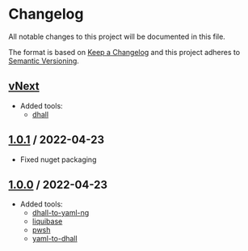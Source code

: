 
# Changelog
All notable changes to this project will be documented in this file.

The format is based on [Keep a Changelog](http://keepachangelog.com/en/1.0.0/)
and this project adheres to [Semantic Versioning](http://semver.org/spec/v2.0.0.html).

## [vNext]
- Added tools:
  - [dhall](https://github.com/dhall-lang/dhall-haskell/tree/master/dhall)

## [1.0.1] / 2022-04-23
- Fixed nuget packaging

## [1.0.0] / 2022-04-23
- Added tools:
  - [dhall-to-yaml-ng](https://github.com/dhall-lang/dhall-haskell/tree/master/dhall-yaml)
  - [liquibase](https://liquibase.org/)
  - [pwsh](https://github.com/PowerShell/PowerShell)
  - [yaml-to-dhall](https://github.com/dhall-lang/dhall-haskell/tree/master/dhall-yaml)

[vNext]: https://github.com/harrhp/Nuke.Extensions/compare/1.0.1...HEAD
[1.0.1]: https://github.com/harrhp/Nuke.Extensions/compare/1.0.0...1.0.1
[1.0.0]: https://github.com/harrhp/Nuke.Extensions/tree/1.0.0

